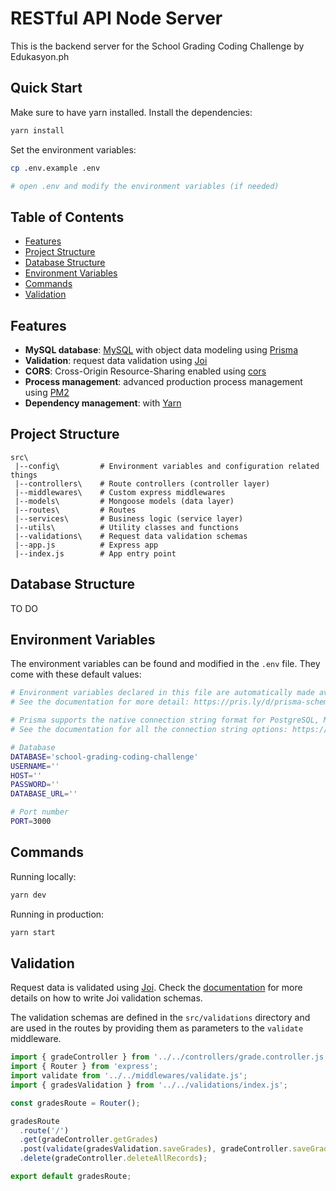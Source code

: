 # RESTful API Node Server

This is the backend server for the School Grading Coding Challenge by Edukasyon.ph

## Quick Start
Make sure to have yarn installed.
Install the dependencies:
```bash
yarn install
```

Set the environment variables:

```bash
cp .env.example .env

# open .env and modify the environment variables (if needed)
```

## Table of Contents

- [Features](#features)
- [Project Structure](#project-structure)
- [Database Structure](#database-structure)
- [Environment Variables](#environment-variables)
- [Commands](#commands)
- [Validation](#validation)

## Features

- **MySQL database**: [MySQL](https://www.mysql.com/) with object data modeling using [Prisma](https://www.prisma.io/)
- **Validation**: request data validation using [Joi](https://github.com/hapijs/joi)
- **CORS**: Cross-Origin Resource-Sharing enabled using [cors](https://github.com/expressjs/cors)
- **Process management**: advanced production process management using [PM2](https://pm2.keymetrics.io)
- **Dependency management**: with [Yarn](https://yarnpkg.com)

## Project Structure

```
src\
 |--config\         # Environment variables and configuration related things
 |--controllers\    # Route controllers (controller layer)
 |--middlewares\    # Custom express middlewares
 |--models\         # Mongoose models (data layer)
 |--routes\         # Routes
 |--services\       # Business logic (service layer)
 |--utils\          # Utility classes and functions
 |--validations\    # Request data validation schemas
 |--app.js          # Express app
 |--index.js        # App entry point
```

## Database Structure

TO DO

## Environment Variables

The environment variables can be found and modified in the `.env` file. They come with these default values:

```bash
# Environment variables declared in this file are automatically made available to Prisma.
# See the documentation for more detail: https://pris.ly/d/prisma-schema#accessing-environment-variables-from-the-schema

# Prisma supports the native connection string format for PostgreSQL, MySQL, SQLite, SQL Server, MongoDB and CockroachDB.
# See the documentation for all the connection string options: https://pris.ly/d/connection-strings

# Database
DATABASE='school-grading-coding-challenge'
USERNAME=''
HOST=''
PASSWORD=''
DATABASE_URL=''

# Port number
PORT=3000
```

## Commands

Running locally:

```bash
yarn dev
```

Running in production:

```bash
yarn start
```

## Validation

Request data is validated using [Joi](https://joi.dev/). Check the [documentation](https://joi.dev/api/) for more details on how to write Joi validation schemas.

The validation schemas are defined in the `src/validations` directory and are used in the routes by providing them as parameters to the `validate` middleware.

```javascript
import { gradeController } from '../../controllers/grade.controller.js';
import { Router } from 'express';
import validate from '../../middlewares/validate.js';
import { gradesValidation } from '../../validations/index.js';

const gradesRoute = Router();

gradesRoute
  .route('/')
  .get(gradeController.getGrades)
  .post(validate(gradesValidation.saveGrades), gradeController.saveGrades)
  .delete(gradeController.deleteAllRecords);

export default gradesRoute;
```
